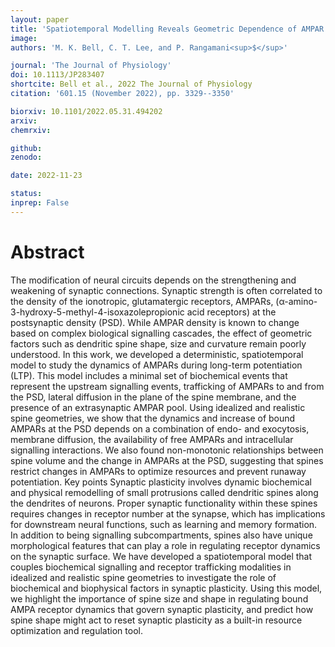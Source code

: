 ```yaml
---
layout: paper
title: 'Spatiotemporal Modelling Reveals Geometric Dependence of AMPAR Dynamics on Dendritic Spine Morphology'
image: 
authors: 'M. K. Bell, C. T. Lee, and P. Rangamani<sup>$</sup>'

journal: 'The Journal of Physiology'
doi: 10.1113/JP283407
shortcite: Bell et al., 2022 The Journal of Physiology
citation: '601.15 (November 2022), pp. 3329--3350'

biorxiv: 10.1101/2022.05.31.494202
arxiv: 
chemrxiv: 

github: 
zenodo: 

date: 2022-11-23

status: 
inprep: False
---
```


# Abstract

The modification of neural circuits depends on the strengthening and weakening of synaptic connections. Synaptic strength is often correlated to the density of the ionotropic, glutamatergic receptors, AMPARs, (α-amino-3-hydroxy-5-methyl-4-isoxazolepropionic acid receptors) at the postsynaptic density (PSD). While AMPAR density is known to change based on complex biological signalling cascades, the effect of geometric factors such as dendritic spine shape, size and curvature remain poorly understood. In this work, we developed a deterministic, spatiotemporal model to study the dynamics of AMPARs during long-term potentiation (LTP). This model includes a minimal set of biochemical events that represent the upstream signalling events, trafficking of AMPARs to and from the PSD, lateral diffusion in the plane of the spine membrane, and the presence of an extrasynaptic AMPAR pool. Using idealized and realistic spine geometries, we show that the dynamics and increase of bound AMPARs at the PSD depends on a combination of endo- and exocytosis, membrane diffusion, the availability of free AMPARs and intracellular signalling interactions. We also found non-monotonic relationships between spine volume and the change in AMPARs at the PSD, suggesting that spines restrict changes in AMPARs to optimize resources and prevent runaway potentiation. Key points Synaptic plasticity involves dynamic biochemical and physical remodelling of small protrusions called dendritic spines along the dendrites of neurons. Proper synaptic functionality within these spines requires changes in receptor number at the synapse, which has implications for downstream neural functions, such as learning and memory formation. In addition to being signalling subcompartments, spines also have unique morphological features that can play a role in regulating receptor dynamics on the synaptic surface. We have developed a spatiotemporal model that couples biochemical signalling and receptor trafficking modalities in idealized and realistic spine geometries to investigate the role of biochemical and biophysical factors in synaptic plasticity. Using this model, we highlight the importance of spine size and shape in regulating bound AMPA receptor dynamics that govern synaptic plasticity, and predict how spine shape might act to reset synaptic plasticity as a built-in resource optimization and regulation tool.
